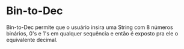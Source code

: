# Bin-to-Dec
Bin-to-Dec permite que o usuário insira uma String com 8 números binários, 0's e 1's em qualquer sequência e então é exposto pra ele o equivalente decimal.
